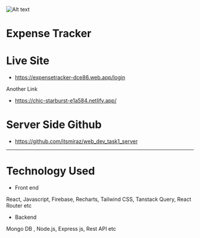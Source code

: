 
<img src="https://i.ibb.co/hY1xnWV/Captasdfasdfasdure.jpg" alt="Alt text" title="Optional title">

# Expense Tracker

# Live Site
- https://expensetracker-dce86.web.app/login

Another Link

- https://chic-starburst-e1a584.netlify.app/


# Server Side Github

- https://github.com/itsmiraz/web_dev_task1_server

---------------------------------

# Technology Used

- Front end

React, Javascript, Firebase, Recharts, Tailwind CSS, Tanstack Query, React Router etc

- Backend 

Mongo DB , Node.js, Express js, Rest API etc
